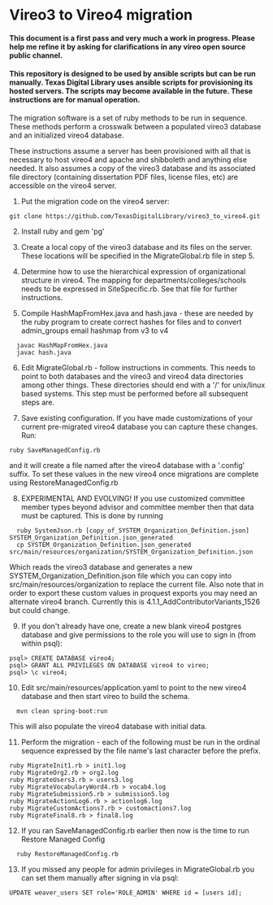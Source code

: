 # Vireo3 to Vireo4 migration

#### This document is a first pass and very much a work in progress.  Please help me refine it by asking for clarifications in any vireo open source public channel.

#### This repository is designed to be used by ansible scripts but can be run manually.  Texas Digital Library uses ansible scripts for provisioning its hosted servers.  The scripts may become available in the future.  These instructions are for manual operation.

The migration software is a set of ruby methods to be run in sequence.  These methods perform a crosswalk between a populated vireo3 database and an initialized vireo4 database.

These instructions assume a server has been provisioned with all that is necessary to host vireo4 and apache and shibboleth and anything else needed.
It also assumes a copy of the vireo3 database and its associated file directory (containing dissertation PDF files, license files, etc) are accessible on the vireo4 server.



1.  Put the migration code on the vireo4 server:
```
git clone https://github.com/TexasDigitalLibrary/vireo3_to_vireo4.git
```

2.  Install ruby and gem 'pg'


3.  Create a local copy of the vireo3 database and its files on the server.  These locations will be specified in the MigrateGlobal.rb file in step 5. 


4.  Determine how to use the hierarchical expression of organizational structure in vireo4.  The mapping for departments/colleges/schools needs to be expressed in
SiteSpecific.rb.  See that file for further instructions.


5.  Compile HashMapFromHex.java and hash.java - these are needed by the ruby program to create correct hashes for files and to convert admin_groups email hashmap from v3 to v4
```
  javac HashMapFromHex.java
  javac hash.java
```


6.  Edit MigrateGlobal.rb - follow instructions in comments.  This needs to point to both databases and the vireo3 and vireo4 data directories among other things.  These directories should end with a '/' for unix/linux based systems.  This step must be performed before all subsequent steps are.


7.  Save existing configuration.
If you have made customizations of your current pre-migrated vireo4 database you can capture these changes.  Run:
```
ruby SaveManagedConfig.rb
```
and it will create a file named after the vireo4 database with a '.config' suffix.
To set these values in the new vireo4 once migrations are complete using RestoreManagedConfig.rb


8.  EXPERIMENTAL AND EVOLVING! If you use customized committee member types beyond advisor and committee member then that data must be captured.  This is done by running 
```
  ruby SystemJson.rb [copy_of_SYSTEM_Organization_Definition.json] SYSTEM_Organization_Definition.json_generated
  cp SYSTEM_Organization_Definition.json_generated src/main/resources/organization/SYSTEM_Organization_Definition.json
```
Which reads the vireo3 database and generates a new SYSTEM_Organization_Definition.json file which you can copy into src/main/resources/organization to replace the current file.
Also note that in order to export these custom values in proquest exports you may need an alternate vireo4 branch.  Currently this is 4.1.1_AddContributorVariants_1526 but could change.


9.  If you don't already have one, create a new blank vireo4 postgres database and give permissions to the role you will use to sign in (from within psql):
```
psql> CREATE DATABASE vireo4;
psql> GRANT ALL PRIVILEGES ON DATABASE vireo4 to vireo;
psql> \c vireo4;
```


10.  Edit src/main/resources/application.yaml to point to the new vireo4 database and then start vireo to build the schema.
```
  mvn clean spring-boot:run
```
This will also populate the vireo4 database with initial data.


11.  Perform the migration - each of the following must be run in the ordinal sequence expressed by the file name's last character before the prefix.
```
ruby MigrateInit1.rb > init1.log
ruby MigrateOrg2.rb > org2.log
ruby MigrateUsers3.rb > users3.log
ruby MigrateVocabularyWord4.rb > vocab4.log
ruby MigrateSubmission5.rb > submission5.log
ruby MigrateActionLog6.rb > actionlog6.log
ruby MigrateCustomActions7.rb > customactions7.log
ruby MigrateFinal8.rb > final8.log
```


12.  If you ran SaveManagedConfig.rb earlier then now is the time to run Restore Managed Config
```
  ruby RestoreManagedConfig.rb
```


13.  If you missed any people for admin privileges in MigrateGlobal.rb you can set them manually after signing in via psql:
```
UPDATE weaver_users SET role='ROLE_ADMIN' WHERE id = [users id];
```


